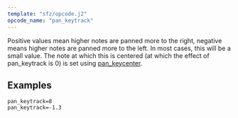 ```yaml
---
template: "sfz/opcode.j2"
opcode_name: "pan_keytrack"
---
```

Positive values mean higher notes are panned more to the right, negative means
higher notes are panned more to the left.
In most cases, this will be a small value. The note at which this is centered
(at which the effect of pan_keytrack is 0) is set using [pan_keycenter].

## Examples

```sfz
pan_keytrack=8
pan_keytrack=-1.3
```


[pan_keycenter]: pan_keycenter.md
